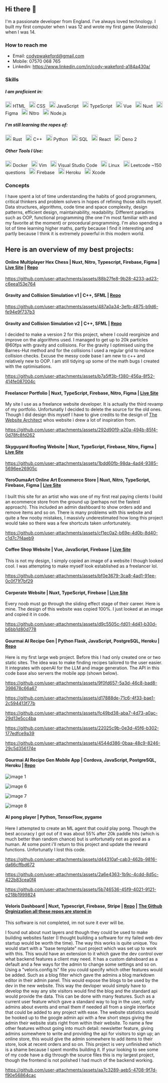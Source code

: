 ## Hi there 👋

I'm a passionate developer from England. I've always loved technology. I built my first computer when I was 12 and wrote my first game (Asteroids) when I was 14.

### How to reach me
- Email: codypwakeford@gmail.com
- Mobile: 07570 068 765
- Linkedin: https://www.linkedin.com/in/cody-wakeford-a184a430a/

### Skills 

##### I am proficient in:
<img src="https://api.iconify.design/vscode-icons:file-type-html.svg" width="20" height="20"> HTML&nbsp;&nbsp;
<img src="https://upload.wikimedia.org/wikipedia/commons/6/62/CSS3_logo.svg" width="20" height="20"> CSS&nbsp;&nbsp;
<img src="https://api.iconify.design/vscode-icons:file-type-js-official.svg" width="20" height="20"> JavaScript&nbsp;&nbsp;
<img src="https://api.iconify.design/logos:typescript-icon.svg" width="20" height="20"> TypeScript&nbsp;&nbsp;
<img src="https://upload.wikimedia.org/wikipedia/commons/9/95/Vue.js_Logo_2.svg" width="20" height="20"> Vue&nbsp;&nbsp;
<img src="https://api.iconify.design/vscode-icons:file-type-nuxt.svg" width="20" height="20"> Nuxt&nbsp;&nbsp;
<img src="https://upload.wikimedia.org/wikipedia/commons/3/33/Figma-logo.svg" width="20" height="20"> Figma&nbsp;&nbsp;
<img src="https://api.iconify.design/unjs:nitro.svg" width="20" height="20"> Nitro&nbsp;&nbsp;
<img src="https://upload.wikimedia.org/wikipedia/commons/d/d9/Node.js_logo.svg" width="20" height="20"> Node.js

##### I'm still learning the ropes of:
<img src="https://api.iconify.design/skill-icons:rust.svg" width="20" height="20"> Rust&nbsp;&nbsp;
<img src="https://upload.wikimedia.org/wikipedia/commons/1/18/ISO_C%2B%2B_Logo.svg" width="20" height="20"> C++&nbsp;&nbsp;
<img src="https://upload.wikimedia.org/wikipedia/commons/c/c3/Python-logo-notext.svg" width="20" height="20"> Python&nbsp;&nbsp;
<img src="https://api.iconify.design/vscode-icons:file-type-mysql.svg" width="20" height="20"> SQL&nbsp;&nbsp;
<img src="https://upload.wikimedia.org/wikipedia/commons/a/a7/React-icon.svg" width="20" height="20"> React&nbsp;&nbsp;
<img src="https://deno.land/logo.svg" width="20" height="20"> Deno 2

##### Other Tools I Use:
<img src="https://api.iconify.design/logos:docker-icon.svg" width="20" height="20"> Docker&nbsp;&nbsp;
<img src="https://api.iconify.design/logos:vim.svg" width="20" height="20"> Vim&nbsp;&nbsp;
<img src="https://api.iconify.design/logos:visual-studio-code.svg" width="20" height="20"> Visual Studio Code&nbsp;&nbsp;
<img src="https://api.iconify.design/devicon:linux.svg" width="20" height="20"> Linux&nbsp;&nbsp;
<img src="https://api.iconify.design/cib:leetcode.svg" width="20" height="20"> Leetcode ~150 questions&nbsp;&nbsp;
<img src="https://api.iconify.design/logos:firebase.svg" width="20" height="20"> Firebase&nbsp;&nbsp;
<img src="https://api.iconify.design/skill-icons:heroku.svg" width="20" height="20"> Heroku&nbsp;&nbsp;
<img src="https://api.iconify.design/logos:xcode.svg" width="20" height="20"> Xcode

### Concepts
I have spent a lot of time understanding the habits of good programmers, critical thinkers and problem solvers in hopes of refining those skills myself.
Data structures, algorithms, code time and space complexity, design patterns, efficient design, maintainability, readability. Different paradims such as OOP, functional programming (the one I'm most familiar with and my favorite at the moment) or procedural programming. 
I'm also spending a lot of time learning higher maths, partly because I find it interesting and partly because I think it is extremely powerful in this modern world.

## Here is an overview of my best projects:

#### Online Multiplayer Hex Chess | Nuxt, Nitro, Typescript, Firebase, Figma | [Live Site](https://hex-chess.codywakeford.com/) | [Repo](https://github.com/codywakeford/hex-chess)

https://github.com/user-attachments/assets/88b27fe8-9b28-4233-ad23-c6eea153e764

#### Gravity and Collision Simulation v1 | C++, SFML | [Repo](https://github.com/codywakeford/gravity-sim)

https://github.com/user-attachments/assets/487a0a34-3efb-4875-b9d6-fe94e9f737b3

#### Gravity and Collision Simulation v2 | C++, SFML | [Repo](https://github.com/codywakeford/C-Gravity-Sim-v2)
I decided to make a version 2 for this project, where I could reorginize and improve on the algorithms used. I managed to get up to 20k particles @60fps with gravity and collisions.
For the gravity I optimised using the Barnes-Hut method and for the collisions I used a regular grid to reduce collision checks. Excuse the messy code base I am new to c++ and relatively new to OOP.
I am still tidying up some of the math bugs I created with the optimisations.

https://github.com/user-attachments/assets/b7a5ff3b-f380-456a-8f52-414fe087004c

#### Freelancer Portfolio | Nuxt, TypeScript, Firebase, Nitro, Figma | [Live Site](https://codywakeford.com/)
My site I use as a freelance website developer. It is actually the third revamp of my portfolio. Unfortunatly I decided to delete the source for the old ones. 
Though I did design this myself I have to give credits to the design of [The Website Architect](https://thewebsitearchitect.com/) whos website i drew a lot of inspiration from.

https://github.com/user-attachments/assets/292d90f9-a20a-494b-85f4-0d78fc8fd262

#### Skyguyard Roofing Website | Nuxt, TypeScript, Firebase, Nitro, Figma | [Live Site](https://skyguardroofing.co.uk/)

https://github.com/user-attachments/assets/1bdd60fb-98da-4ad4-9385-5696ee26905c

#### YeroOumaArt Online Art Ecommerce Store | Nuxt, Nitro, TypeScript, Firebase, Figma | [Live Site](https://yerooumaart.co.uk/)
I built this site for an artist who was one of my first real paying clients I build an ecommerce store from the ground up (perhaps not the fastest approach). This included an admin dashboard to show orders add and remove items and so on. 
There is many problems with this website and quite a few nooby mistakes, I massivly underestimated how long this project would take so there was a few shortcuts taken unfortunately.

https://github.com/user-attachments/assets/cf1ec0a2-b69e-4d0b-8d40-c1d7c7f4aeb9

#### Coffee Shop Website | Vue, JavaScript, Firebase | [Live Site](https://bean-and-brew-e83be.firebaseapp.com/#/)
This is not my design, I simply copied an image of a website I though looked cool. I was attempting to make myself look established as a freelancer lol. 

https://github.com/user-attachments/assets/bf0e3679-3ca8-4ad1-91ee-0c0f71f7bf29

#### Corperate Website | Nuxt, TypeScript, Firebase | [Live Site](https://codywakeford.com/websites/brainwave)
Every noob must go through the sliding effect stage of their career. Here is mine. The design of this website was copied 100%. I just looked at an image and copied it in code.

https://github.com/user-attachments/assets/d9c5505c-fd01-4d41-b30d-b6bb1d80d778

#### Gourmai AI Recipe Gen | Python Flask, JavaScript, PostgreSQL, Heroku | [Repo](https://github.com/codywakeford/gourmai) 
Here is my first large web project. Before this I had only created one or two static sites. The idea was to make finding recipes tailored to the user easier. It integrates with openAI for the LLM and image generation. The API in this code base also servers the mobile app (shown below).

https://github.com/user-attachments/assets/9f0fd657-5a3d-46c8-bad8-398678c66a67

https://github.com/user-attachments/assets/d17888de-71c6-4f33-bae1-2c594413f77b

https://github.com/user-attachments/assets/fc49bd38-aba7-4d73-a0ac-29d13e5cc4ba

https://github.com/user-attachments/assets/22025c9b-0e3d-45f6-b302-177edfce9a39

https://github.com/user-attachments/assets/4544d386-0baa-48c9-8246-29c5d356174e

#### Gourmai AI Recipe Gen Mobile App | Cordova, JavaScript, PostgreSQL, Heroku | [Repo](https://github.com/codywakeford/gourmai-mobile)

![image 1](https://cdn.discordapp.com/attachments/1226139030027112448/1233520078159347782/image.png?ex=676923d8&is=6767d258&hm=dc084ae6484cde91d6e239f796be35a5c02345cc52859bc574bb4a0eff1bc13e&)

![image 6](https://cdn.discordapp.com/attachments/1226139030027112448/1231322003881988116/image.png?ex=67690dba&is=6767bc3a&hm=f6139e9b869b214ac905e9dceb3f556faf82e392e64aae7c3e13f036486857c9&)

![image 7](https://cdn.discordapp.com/attachments/1226139030027112448/1231260896450445393/image.png?ex=6768d4d1&is=67678351&hm=6aa2d6ed215762ff97f307fdaa57a1c69ff0f697750446b3446b66b13f256995&)

![image 8](https://cdn.discordapp.com/attachments/1226139030027112448/1231260614312198276/image.png?ex=6768d48e&is=6767830e&hm=0257d91f2e21aba62e2eec9b327c949701a35870edbe70d0a9c8c495b8fe972f&)

#### AI pong player | Python, TensorFlow, pygame
Here I attempted to create an ML agent that could play pong. Though the best accuracy I got out of it was about 55% after 20k paddle hits (which is much better than random chance) but is unfortunatly not as good as a human. At some point i'll return to this project and update the reward functions. Unfortunatly I lost this code.

https://github.com/user-attachments/assets/d44310af-cab3-462b-9816-da66cffbd672

https://github.com/user-attachments/assets/2a6e4363-1b9c-4cdd-8d5c-422b83cea0f4

https://github.com/user-attachments/assets/5b746536-45f9-4021-9121-e218b1999824

#### Veloris Dashboard | Nuxt, Typescript, Firebase, Stripe | [Repo](https://github.com/nova-on-git/site-template-dev-env) | [The Github Orginization all these repos are stored in](https://github.com/orgs/nova-on-git/repositories)

This software is not completed, im not sure it ever will be. 

I found out about nuxt layers and though they could be used to make building websites faster (I thought building a software for my failed web dev startup would be worth the time). 
The way this works is quite unique. You would start with a "base template" nuxt project which was set up to work with this. This would have an extension to it which gave the dev control over 
what backend features a client may need. It has a custom dahsboard as a default and a few ways for the admin to change some settings and so on. Using a "veloris.config.ts" file you could specify which other features would be added.
Such as a blog filter which gave the admins a blog markdown editor in their admin panel. This would expose the blogs to be used by the dev in the new website. This way the devloper would simply have to develop the way any site visitors would find
the blog and the standard api would provide the data. This can be done with many features. Such as a current user feature which gave a standard way to log in the user, notify admins about events and email them if needed all from a single interface that could 
be added to any project with ease. The website statistics would be hooked up to the google admin api with a few short steps giving the admin their website stats right from within their website. To name a few other features without going into much detail: newsletter feature, giving admins somewhere to write and providing the api for visitors to sign up;
an online store, this would give the admin somewhere to add items to their store, look at recent orders and so on. This project is very unfinished which is a shame because I spent months building it. If your looking to see some of my code have a dig through the source files this is my largest project, though the frontend is not polished I had much of the backend working.

https://github.com/user-attachments/assets/aa7c3289-aeb5-4708-9f7d-f90e56864cac




